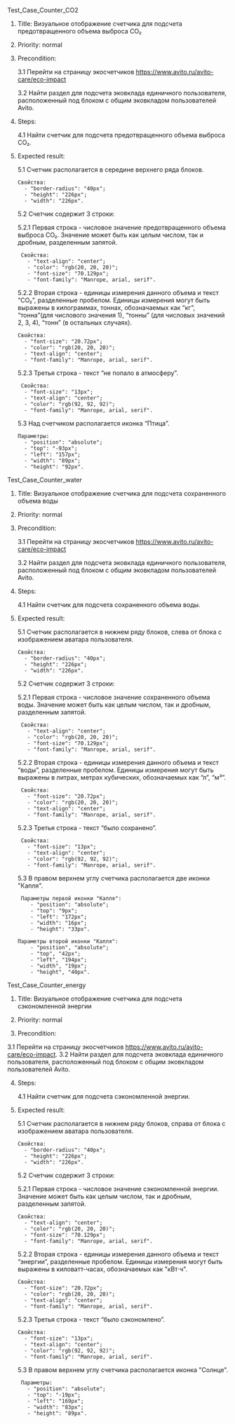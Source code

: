 Test_Case_Counter_CO2

1. Title: Визуальное отображение счетчика для подсчета предотвращенного объема выброса СО₂

2. Priority: normal
 
3. Precondition:
   
    3.1 Перейти на страницу экосчетчиков https://www.avito.ru/avito-care/eco-impact
   
    3.2 Найти раздел для подсчета эковклада единичного пользователя, расположенный под блоком с общим эковкладом пользователей Avito.

4. Steps:
   
    4.1 Найти счетчик для подсчета предотвращенного объема выброса СО₂. 

5. Expected result:
   
    5.1 Счетчик располагается в середине верхнего ряда блоков.
 
       Свойства:
         - "border-radius": "40px";
         - "height": "226px";
         - "width": "226px".
        
    5.2 Счетчик содержит 3 строки:
   
     5.2.1 Первая строка - числовое значение предотвращенного объема выброса СО₂. Значение может быть как целым числом, так и дробным, разделенным запятой.

        Свойства: 
          - "text-align": "center";
          - "color": "rgb(20, 20, 20)";
          - "font-size": "70.129px";
          - "font-family": "Manrope, arial, serif".
        
     5.2.2 Вторая строка - единицы измерения данного объема и текст “СО₂”, разделенные пробелом. Единицы измерения могут быть выражены в килограммах, тоннах, обозначаемых как “кг”, “тонна”(для числового значения 1), “тонны” (для числовых значений 2, 3, 4), “тонн” (в остальных случаях).
   
       Свойства:
         - "font-size": "20.72px";
         - "color": "rgb(20, 20, 20)";
         - "text-align": "center";
         - "font-family": "Manrope, arial, serif".
        
    5.2.3 Третья строка - текст “не попало в атмосферу”.

        Свойства:
         - "font-size": "13px";
         - "text-align": "center";
         - "color": "rgb(92, 92, 92)";
         - "font-family": "Manrope, arial, serif".
        
   5.3 Над счетчиком располагается иконка “Птица”.
   
       Параметры:
         - "position": "absolute";
         - "top": "-93px";
         - "left": "157px";
         - "width": "89px";
         - "height": "92px".


Test_Case_Counter_water

1. Title: 
Визуальное отображение счетчика для подсчета сохраненного объема воды

2. Priority: normal
 
3. Precondition:
   
   3.1 Перейти на страницу экосчетчиков https://www.avito.ru/avito-care/eco-impact
   
   3.2 Найти раздел для подсчета эковклада единичного пользователя, расположенный под блоком с общим эковкладом пользователей Avito.

5. Steps:
   
   4.1 Найти счетчик для подсчета сохраненного объема воды. 

6. Expected result:
   
   5.1 Счетчик располагается в нижнем ряду блоков, слева от блока с изображением аватара пользователя.

       Свойства:
         - "border-radius": "40px";
         - "height": "226px";
         - "width": "226px".

   5.2 Счетчик содержит 3 строки:
 
   5.2.1 Первая строка - числовое значение сохраненного объема воды. Значение может быть как целым числом, так и дробным, разделенным запятой.
    
        Свойства: 
          - "text-align": "center";
          - "color": "rgb(20, 20, 20)";
          - "font-size": "70.129px";
          - "font-family": "Manrope, arial, serif".
   
   5.2.2 Вторая строка - единицы измерения данного объема и текст “воды”, разделенные пробелом. Единицы измерения могут быть выражены в литрах, метрах кубических, обозначаемых как “л”, “м³”.
    
        Свойства:
          - "font-size": "20.72px";
          - "color": "rgb(20, 20, 20)";
          - "text-align": "center";
          - "font-family": "Manrope, arial, serif".
        
   5.2.3 Третья строка - текст “было сохранено”.
    
        Свойства:
          - "font-size": "13px";
          - "text-align": "center";
          - "color": "rgb(92, 92, 92)";
          - "font-family": "Manrope, arial, serif".

   5.3 В правом верхнем углу счетчика располагается две иконки "Капля". 
    
        Параметры первой иконки "Капля":
           - "position": "absolute";
           - "top": "9px";
           - "left": "172px";
           - "width": "16px";
           - "height": "33px".
    
       Параметры второй иконки "Капля":
           - "position", "absolute";
           - "top", "42px";
           - "left", "194px";
           - "width", "19px";
           - "height", "40px".

Test_Case_Counter_energy

1. Title: 
Визуальное отображение счетчика для подсчета сэкономленной энергии

2. Priority: normal
 
3. Precondition:
   
  3.1 Перейти на страницу экосчетчиков https://www.avito.ru/avito-care/eco-impact.
  3.2 Найти раздел для подсчета эковклада единичного пользователя, расположенный под блоком с общим эковкладом пользователей Avito.

4. Steps:
   
   4.1 Найти счетчик для подсчета сэкономленной энергии. 

5. Expected result:
   
   5.1 Счетчик располагается в нижнем ряду блоков, справа от блока с изображением аватара пользователя.

       Свойства:
         - "border-radius": "40px";
         - "height": "226px";
         - "width": "226px".

   5.2 Счетчик содержит 3 строки:
  
      5.2.1 Первая строка - числовое значение сэкономленной энергии. Значение может быть как целым числом, так и дробным, разделенным запятой.
    
       Свойства: 
         - "text-align": "center";
         - "color": "rgb(20, 20, 20)";
         - "font-size": "70.129px";
         - "font-family": "Manrope, arial, serif".

      5.2.2 Вторая строка - единицы измерения данного объема и текст “энергии”, разделенные пробелом. Единицы измерения могут быть выражены в киловатт-часах, обозначаемых как "кВт⋅ч".
   
       Свойства:
         - "font-size": "20.72px";
         - "color": "rgb(20, 20, 20)";
         - "text-align": "center";
         - "font-family": "Manrope, arial, serif".

      5.2.3 Третья строка - текст “было сэкономлено”.
    
       Свойства:
         - "font-size": "13px";
         - "text-align": "center";
         - "color": "rgb(92, 92, 92)";
         - "font-family": "Manrope, arial, serif".

   5.3 В правом верхнем углу счетчика располагается иконка "Солнце".
    
        Параметры:
          - "position": "absolute";
          - "top": "-19px";
          - "left": "169px";
          - "width": "83px";
          - "height": "89px".
